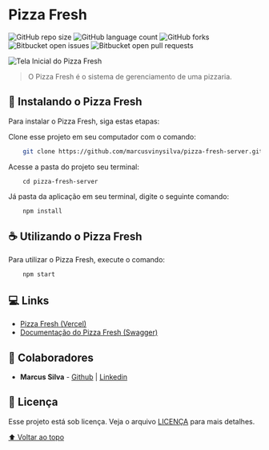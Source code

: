 # Pizza Fresh

![GitHub repo size](https://img.shields.io/github/repo-size/marcusvinysilva/pizza-fresh-server?style=for-the-badge)
![GitHub language count](https://img.shields.io/github/languages/count/marcusvinysilva/pizza-fresh-server?style=for-the-badge)
![GitHub forks](https://img.shields.io/github/forks/marcusvinysilva/pizza-fresh-server?style=for-the-badge)
![Bitbucket open issues](https://img.shields.io/bitbucket/issues/marcusvinysilva/pizza-fresh-server?style=for-the-badge)
![Bitbucket open pull requests](https://img.shields.io/bitbucket/pr-raw/marcusvinysilva/pizza-fresh-server?style=for-the-badge)

![Tela Inicial do Pizza Fresh](https://i.imgur.com/zONwXQA.png)

> O Pizza Fresh é o sistema de gerenciamento de uma pizzaria.
## 🚀 Instalando o Pizza Fresh

Para instalar o Pizza Fresh, siga estas etapas:

Clone esse projeto em seu computador com o comando:

```bash
	git clone https://github.com/marcusvinysilva/pizza-fresh-server.git
```

Acesse a pasta do projeto seu terminal:

```
	cd pizza-fresh-server
```

Já pasta da aplicação em seu terminal, digite o seguinte comando:

```
	npm install
```

## ☕ Utilizando  o Pizza Fresh

Para utilizar o Pizza Fresh, execute o comando:

```bash
	npm start
```

## 💻 Links

- [Pizza Fresh (Vercel)](https://pizza-fresh-client.vercel.app)
- [Documentação do Pizza Fresh (Swagger)](https://pizza-fresh-server-h8ng.onrender.com/api)

## 🤝 Colaboradores

- **Marcus Silva** - [Github](https://github.com/marcusvinysilva) | [Linkedin](https://www.linkedin.com/in/marcusvinysilva/)

## 📝 Licença

Esse projeto está sob licença. Veja o arquivo [LICENÇA](LICENSE.md) para mais detalhes.

[⬆ Voltar ao topo](#pizza-fresh)

